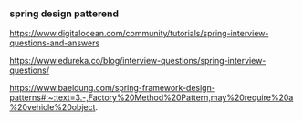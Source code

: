 ### spring design patterend

https://www.digitalocean.com/community/tutorials/spring-interview-questions-and-answers

https://www.edureka.co/blog/interview-questions/spring-interview-questions/

https://www.baeldung.com/spring-framework-design-patterns#:~:text=3.-,Factory%20Method%20Pattern,may%20require%20a%20vehicle%20object.
